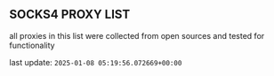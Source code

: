 ## SOCKS4 PROXY LIST

all proxies in this list were collected from open sources and tested for functionality

last update: `2025-01-08 05:19:56.072669+00:00`